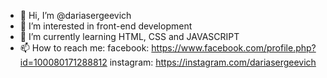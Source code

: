 - 👋 Hi, I’m @dariasergeevich
- 👀 I’m interested in front-end development
- 🌱 I’m currently learning HTML, CSS and JAVASCRIPT
- 📫 How to reach me: 
facebook: https://www.facebook.com/profile.php?id=100080171288812
instagram: https://instagram.com/dariasergeevich
<!---
dariasergeevich/dariasergeevich is a ✨ special ✨ repository because its `README.md` (this file) appears on your GitHub profile.
You can click the Preview link to take a look at your changes.
--->
